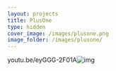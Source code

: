 ```yaml
---
layout: projects
title: PlusOne
type: hidden
cover_image: /images/plusone.png
image_folder: /images/plusone/
---
```




youtu.be/eyGGG-2F01A![img](https://lh6.googleusercontent.com/Pl9EqDuPWsRyG6c2CLNNwJ2ejYeEOY3ryOZaDokGWwns1qNanAItf78-2Sj3q-oRFnEgce598y3An5tEYz6V-Uytt83D53LJe8cilysIQAfzSvxEpIXjnv67SkM5SFEkS81mbhrC)